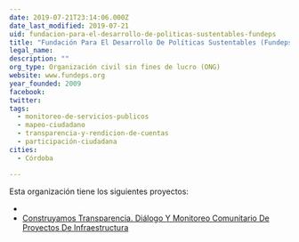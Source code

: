 ```yaml
---
date: 2019-07-21T23:14:06.000Z
date_last_modified: 2019-07-21
uid: fundacion-para-el-desarrollo-de-politicas-sustentables-fundeps
title: "Fundación Para El Desarrollo De Políticas Sustentables (Fundeps)"
legal_name: 
description: ""
org_type: Organización civil sin fines de lucro (ONG)
website: www.fundeps.org
year_founded: 2009
facebook: 
twitter: 
tags:
  - monitoreo-de-servicios-publicos
  - mapeo-ciudadano
  - transparencia-y-rendicion-de-cuentas
  - participación-ciudadana
cities: 
  - Córdoba

---
```


Esta organización tiene los siguientes proyectos:

- [](/i/construyamos-transparencia-dialogo-y-monitoreo-comunitario-de-proyectos-de-infraestructura.html)
- [Construyamos Transparencia. Diálogo Y Monitoreo Comunitario De Proyectos De Infraestructura](/i/construyamos-transparencia-dialogo-y-monitoreo-comunitario-de-proyectos-de-infraestructura.html)
